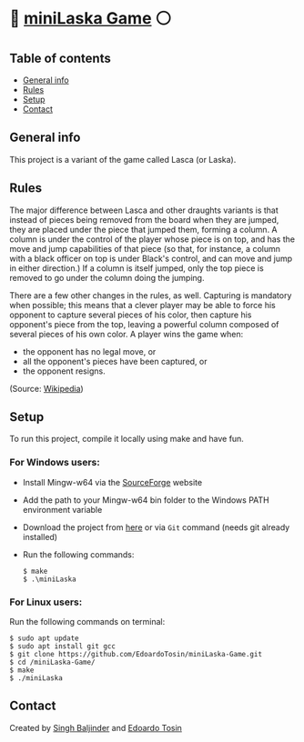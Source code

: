 # :red_circle: [miniLaska Game](https://github.com/EdoardoTosin/miniLaska-Game) :white_circle:

## Table of contents
* [General info](#general-info)
* [Rules](#rules)
* [Setup](#setup)
* [Contact](#contact)

## General info
This project is a variant of the game called Lasca (or Laska).

## Rules
The major difference between Lasca and other draughts variants is that instead of pieces being removed from the board when they are jumped, they are placed under the piece that jumped them, forming a column. A column is under the control of the player whose piece is on top, and has the move and jump capabilities of that piece (so that, for instance, a column with a black officer on top is under Black's control, and can move and jump in either direction.) If a column is itself jumped, only the top piece is removed to go under the column doing the jumping.

There are a few other changes in the rules, as well. Capturing is mandatory when possible; this means that a clever player may be able to force his opponent to capture several pieces of his color, then capture his opponent's piece from the top, leaving a powerful column composed of several pieces of his own color. A player wins the game when:

* the opponent has no legal move, or
* all the opponent's pieces have been captured, or
* the opponent resigns.

(Source: [Wikipedia](https://en.wikipedia.org/wiki/Lasca))

## Setup
To run this project, compile it locally using make and have fun.

### For Windows users:
* Install Mingw-w64 via the [SourceForge](https://sourceforge.net/projects/mingw-w64/) website
* Add the path to your Mingw-w64 bin folder to the Windows PATH environment variable
* Download the project from [here](https://github.com/EdoardoTosin/miniLaska-Game/archive/main.zip) or via ``Git`` command (needs git already installed)
* Run the following commands:

  ```
  $ make
  $ .\miniLaska
  ```

### For Linux users:
Run the following commands on terminal:
```
$ sudo apt update
$ sudo apt install git gcc
$ git clone https://github.com/EdoardoTosin/miniLaska-Game.git
$ cd /miniLaska-Game/
$ make
$ ./miniLaska
```
## Contact
Created by [Singh Baljinder](https://github.com/SinghBaljinder) and [Edoardo Tosin](https://github.com/EdoardoTosin)

